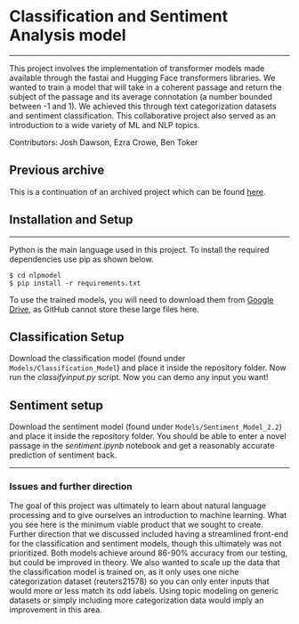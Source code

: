 # Classification and Sentiment Analysis model 
***
This project involves the implementation of transformer models made available through the fastai and Hugging Face transformers libraries. We wanted to train a model that will take in a coherent passage and return the subject of the passage and its average connotation (a number bounded between -1 and 1).  We achieved this through text categorization datasets and sentiment classification. This collaborative project also served as an introduction to a wide variety of ML and NLP topics.

Contributors: Josh Dawson, Ezra Crowe, Ben Toker

## Previous archive
This is a continuation of an archived project which can be found
[here](https://github.com/jedawson04/WinterTerm2024-NLPModel).

## Installation and Setup
***
Python is the main language used in this project. To install the required dependencies use pip as shown below.
```
$ cd nlpmodel
$ pip install -r requirements.txt
```

To use the trained models, you will need to download them from [Google Drive](https://drive.google.com/drive/folders/1CwxtrDH2olbzOznYaLuzfGEmLP26scT_?usp=sharing), as GitHub cannot store these large files here. 

## Classification Setup
Download the classification model (found under ``Models/Classification_Model``) and place it inside the repository folder. 
Now run the *classifyinput.py* script. Now you can demo any input you want! 

## Sentiment setup
Download the sentiment model (found under ``Models/Sentiment_Model_2.2``) and place it inside the repository folder.
You should be able to enter a novel passage in the *sentiment.ipynb* notebook and get a reasonably accurate prediction of sentiment back.
***

### Issues and further direction
The goal of this project was ultimately to learn about natural language processing and to give ourselves an introduction to machine learning. What you see
here is the minimum viable product that we sought to create. Further direction that we discussed included having a streamlined front-end for the classification and sentiment models, though this ultimately was not prioritized. Both models achieve around 86-90% accuracy from our testing, but could be improved in theory. We also wanted to scale up the data that the classification model is trained on, as it only uses one niche categorization dataset (reuters21578) so you can only enter inputs that would more or less match its odd labels. Using topic modeling on generic datasets or simply including more categorization data would imply an improvement in this area. 
